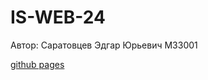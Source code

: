 # IS-WEB-24

Автор: Саратовцев Эдгар Юрьевич M33001

[github pages](https://aedilay.github.io/IS-WEB-24/src/)